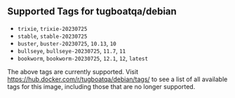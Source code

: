 ## Supported Tags for tugboatqa/debian

* `trixie`, `trixie-20230725`
* `stable`, `stable-20230725`
* `buster`, `buster-20230725`, `10.13`, `10`
* `bullseye`, `bullseye-20230725`, `11.7`, `11`
* `bookworm`, `bookworm-20230725`, `12.1`, `12`, `latest`

The above tags are currently supported. Visit https://hub.docker.com/r/tugboatqa/debian/tags/ to see a list of all available tags for this image, including those that are no longer supported.
